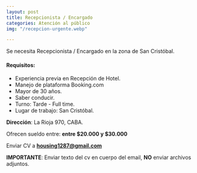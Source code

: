 ```yaml
---
layout: post
title: Recepcionista / Encargado
categories: Atención al público
img: "/recepcion-urgente.webp"

---
```

Se necesita Recepcionista / Encargado en la zona de San Cristóbal.

#### **Requisitos**:

* Experiencia previa en Recepción de Hotel.
* Manejo de plataforma Booking.com
* Mayor de 30 años.
* Saber conducir.
* Turno: Tarde - Full time.
* Lugar de trabajo: San Cristóbal.

**Dirección**: La Rioja 970, CABA.

Ofrecen sueldo entre: **entre $20.000 y $30.000**

Enviar CV a **housing1287@gmail.com**

**IMPORTANTE**: Enviar texto del cv en cuerpo del email, **NO** enviar archivos adjuntos.